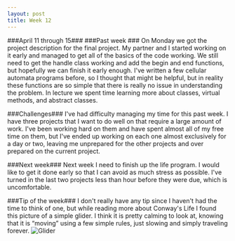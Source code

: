 ```yaml
---
layout: post
title: Week 12
---
```


###April 11 through 15###
###Past week ###
On Monday we got the project description for the final project. My partner and I started working on it early and managed to get all of the basics of the code working. We still need to get the handle class working and add the begin and end functions, but hopefully we can finish it early enough. I've written a few cellular automata programs before, so I thought that might be helpful, but in reality these functions are so simple that there is really no issue in understanding the problem. In lecture we spent time learning more about classes, virtual methods, and abstract classes. 

###Challenges###
I've had difficulty managing my time for this past week. I have three projects that I want to do well on that require a large amount of work. I've been working hard on them and have spent almost all of my free time on them, but I've ended up working on each one almost exclusively for a day or two, leaving me unprepared for the other projects and over prepared on the current project.

###Next week###
Next week I need to finish up the life program. I would like to get it done early so that I can avoid as much stress as possible. I've turned in the last two projects less than hour before they were due, which is uncomfortable.

###Tip of the week###
I don't really have any tip since I haven't had the time to think of one, but while reading more about Conway's Life I found this picture of a simple glider. I think it is pretty calming to look at, knowing that it is “moving” using a few simple rules, just slowing and simply traveling forever. 
![Glider](https://upload.wikimedia.org/wikipedia/commons/9/96/Animated_glider_emblem.gif)
